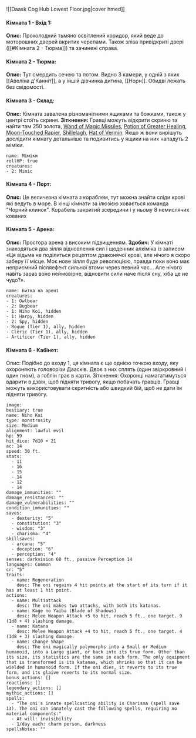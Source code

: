 ![[Daask Cog Hub Lowest Floor.jpg|cover hmed]]
#### Кімната 1 - Вхід 1:
**Опис:** Прохолодний тьмяно освітлений коридор, який веде до моторошних дверей вкритих черепами. Також зліва привідкриті двері ([[#Кімната 2 - Тюрма]]) та зачинені справа. 

#### Кімната 2 - Тюрма:
**Опис:** Тут смердить сечею та потом. Видно 3 камери, у одній з яких [[Авеліна д'Канніт]], а у іншій дівчинка дитина, [[Норн]]. Обидві лежать без свідомості.

#### Кімната 3 - Склад:
**Опис:** Кімната завалена різноманітними ящиками та божками, також у центрі стоїть скриня. 
**Зіткнення:** Гравці можуть відкрити скриню та найти там 250 золота, [Wand of Magic Missiles](https://www.dndbeyond.com/magic-items/4794-wand-of-magic-missiles), [Potion of Greater Healing](https://5e.tools/items.html#potion%20of%20greater%20healing_dmg), [Moon-Touched Rapier](https://5e.tools/items.html#moon-touched%20rapier_xge), [Shillelagh](https://5e.tools/spells.html#shillelagh_phb), [Hat of Vermin](https://5e.tools/items.html#hat%20of%20vermin_xge). Якщо ж вони вирішуть дослідити кімнату детальніше та подивитись у ящики на них нападуть 2 міміки.
```encounter 
name: Міміки
rollHP: true
creatures: 
- 2: Mimic 
```

#### Кімната 4 - Порт:
**Опис:** Це величезна кімната з кораблем, тут можна знайти сліди крові які ведуть в море. В кінці кімнати за ілюзією ховається команда "Чорний клинок". Корабель закритий зсередини і у ньому 8 немислячих кованих 

#### Кімната 5 - Арена:
**Опис:** Простора арена з високим підвищенням. 
**Здобич:** У кімнаті знаходяться два зілля відновлення сил і щоденник алхіміка із записом «Ця відьма не поділиться рецептом драконячої крові, але нічого я скоро заберу її місце. Моє нове зілля буде революцією, правда поки воно має неприємний післяефект сильної втоми через певний час... Але нічого навіть зараз воно неймовірне, відновити сили наче після сну, хіба це не чудо?».
```encounter 
name: Битва на арені
creatures: 
- 1: Owlbear 
- 2: Bugbear
- 1: Niho Koi, hidden
- 1: Harpy, hidden
- 2: Spy, hidden
- Rogue (Tier 1), ally, hidden
- Cleric (Tier 1), ally, hidden
- Artificer (Tier 1), ally, hidden
```

#### Кімната 6 - Кабінет:
Опис: Подібно до входу 1, ця кімната є ще однією точкою входу, яку охороняють головорізи Даасків. Двоє з них сплять (один звіркровний і один гном), а гоблін грає в карти.
Зіткнення: Охоронці намагатимуться вдарити в дзвін, щоб підняти тривогу, якщо побачать гравців. Гравці можуть використовувати скритність або швидкий бій, щоб не дати їм підняти тривогу.
```statblock
image: 
bestiary: true
name: Niho Koi
type: monstrosity
size: Medium
alignment: lawful evil
hp: 59
hit_dice: 7d10 + 21
ac: 14
speed: 30 ft.
stats:
  - 11
  - 16
  - 15
  - 14
  - 12
  - 14
damage_immunities: ""
damage_resistances: ""
damage_vulnerabilities: ""
condition_immunities: ""
saves:
  - dexterity: "5"
  - constitution: "3"
  - wisdom: "3"
  - charisma: "4"
skillsaves:
  - arcana: "5"
  - deception: "6"
  - perception: "4"
senses: darkvision 60 ft., passive Perception 14
languages: Common
cr: "5"
traits:
  - name: Regeneration
    desc: The oni regains 4 hit points at the start of its turn if it has at least 1 hit point.
actions:
  - name: Multiattack
    desc: The oni makes two attacks, with both its katanas.
  - name: Kage no Yaiba (Blade of Shadows)
    desc: Melee Weapon Attack +5 to hit, reach 5 ft., one target. 9 (1d8 + 4) slashing damage.
  - name: Katana
    desc: Melee Weapon Attack +4 to hit, reach 5 ft., one target. 4 (1d8 + 3) slashing damage.
  - name: Change Shape
    desc: The oni magically polymorphs into a Small or Medium humanoid, into a Large giant, or back into its true form. Other than its size, its statistics are the same in each form. The only equipment that is transformed is its katanas, which shrinks so that it can be wielded in humanoid form. If the oni dies, it reverts to its true form, and its glaive reverts to its normal size.
bonus_actions: []
reactions: []
legendary_actions: []
mythic_actions: []
spells:
  - "The oni's innate spellcasting ability is Charisma (spell save 13). The oni can innately cast the following spells, requiring no material components:"
  - At will: invisibility
  - 1/day each: charm person, darkness
spellsNotes: ""

```